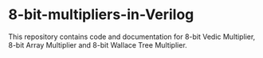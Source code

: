# 8-bit-multipliers-in-Verilog
This repository contains code and documentation for 8-bit Vedic Multiplier, 8-bit Array Multiplier and 8-bit Wallace Tree Multiplier.
